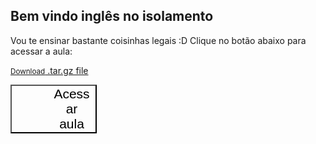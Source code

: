 ## Bem vindo inglês no isolamento

Vou te ensinar bastante coisinhas legais :D Clique no botão abaixo para acessar a aula:

<a href="https://github.com/pages-themes/architect/tarball/master" class="button">
              <small>Download</small>
              .tar.gz file
            </a>
            
<button name="button" style="display: block; width: 138px; padding-left: 64px; margin-bottom: 20px; font-size: 21px; background: transparent url(../images/download-button.png) 0 0 no-repeat;" onclick="window.location.href='https://join.skype.com/wJsAyM3wGktm'">Acessar aula</button>
